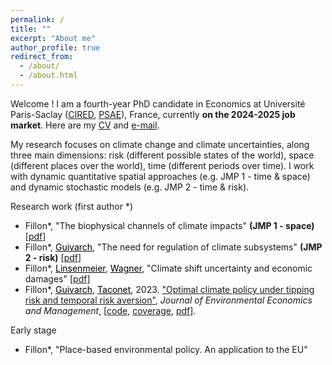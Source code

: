 ```yaml
---
permalink: /
title: ""
excerpt: "About me"
author_profile: true
redirect_from: 
  - /about/
  - /about.html
---
```


Welcome ! I am a fourth-year PhD candidate in Economics at Université Paris-Saclay ([CIRED](http://www.centre-cired.fr/en/), [PSAE](https://www6.versailles-grignon.inrae.fr/psae_eng/)), France, currently **on the 2024-2025 job market**. Here are my [CV](https://RomainFillon.github.io/files/academic_CV_2023.pdf) and <a href="mailto:rfillon@protonmail.com">e-mail</a>. 

My research focuses on climate change and climate uncertainties, along three main dimensions: risk (different possible states of the world), space (different places over the world), time (different periods over time).   I work with dynamic quantitative spatial approaches (e.g. JMP 1 - time & space) and dynamic stochastic models (e.g. JMP 2 - time & risk).

Research work (first author *)
+ Fillon*, "The biophysical channels of climate impacts" **(JMP 1 - space)** [[pdf](https://RomainFillon.github.io/files/JMP_spatial.pdf)]
+ Fillon*, <a href="https://www.centre-cired.fr/celine-guivarch/" style="color: black;">Guivarch</a>, "The need for regulation of climate subsystems" **(JMP 2 - risk)** [[pdf](https://RomainFillon.github.io/files/JMP_risk.pdf)]
+ Fillon*, <a href="https://mlinsenmeier.com/" style="color: black;">Linsenmeier</a>, <a href="https://gwagner.com" style="color: black;">Wagner</a>, "Climate shift uncertainty and economic damages" [[pdf](https://RomainFillon.github.io/files/Paper3.pdf)]
+ Fillon*, <a href="https://www.centre-cired.fr/celine-guivarch/" style="color: black;">Guivarch</a>, <a href="https://www.nicolastaconet.com/home" style="color: black;">Taconet</a>, 2023. ["Optimal climate policy under tipping risk and temporal risk aversion"](https://www.sciencedirect.com/science/article/pii/S0095069623000682), *Journal* *of* *Environmental* *Economics* *and* *Management*, [[code](https://github.com/CIRED/DSCE/tree/main), [coverage](https://e-axes.org/research/optimal-climate-policies-with-tipping-and-temporal-risk/), [pdf](https://RomainFillon.github.io/files/editable_paper.pdf)].

Early stage
+ Fillon*, "Place-based environmental policy. An application to the EU"
